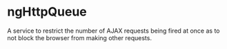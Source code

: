 ngHttpQueue
===========

A service to restrict the number of AJAX requests being fired at once as to not block the browser from making other requests.